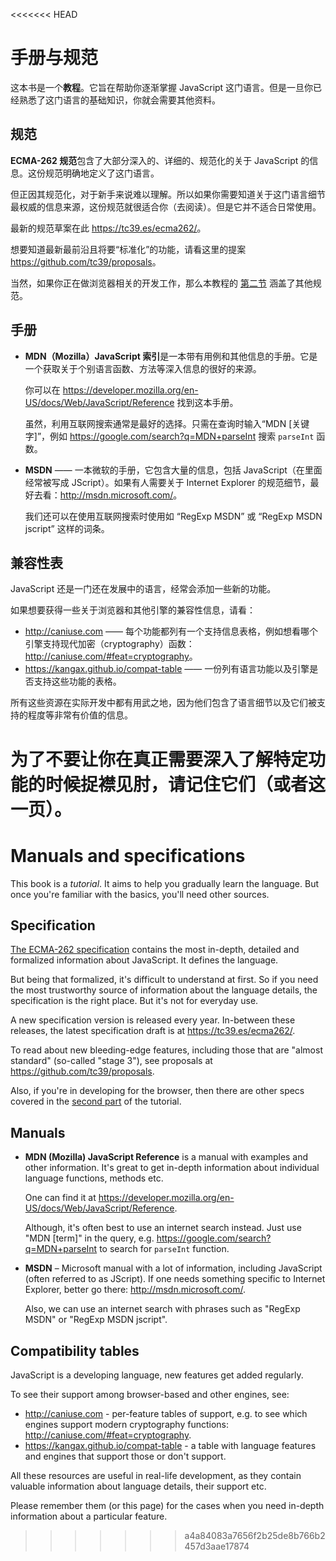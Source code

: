 
<<<<<<< HEAD
# 手册与规范

这本书是一个**教程**。它旨在帮助你逐渐掌握 JavaScript 这门语言。但是一旦你已经熟悉了这门语言的基础知识，你就会需要其他资料。

## 规范

**ECMA-262 规范**包含了大部分深入的、详细的、规范化的关于 JavaScript 的信息。这份规范明确地定义了这门语言。

但正因其规范化，对于新手来说难以理解。所以如果你需要知道关于这门语言细节最权威的信息来源，这份规范就很适合你（去阅读）。但是它并不适合日常使用。

最新的规范草案在此 <https://tc39.es/ecma262/>。

想要知道最新最前沿且将要“标准化”的功能，请看这里的提案 <https://github.com/tc39/proposals>。

当然，如果你正在做浏览器相关的开发工作，那么本教程的 [第二节](info:browser-environment) 涵盖了其他规范。

## 手册

- **MDN（Mozilla）JavaScript 索引**是一本带有用例和其他信息的手册。它是一个获取关于个别语言函数、方法等深入信息的很好的来源。

    你可以在 <https://developer.mozilla.org/en-US/docs/Web/JavaScript/Reference> 找到这本手册。

    虽然，利用互联网搜索通常是最好的选择。只需在查询时输入“MDN [关键字]”，例如 <https://google.com/search?q=MDN+parseInt> 搜索 `parseInt` 函数。

- **MSDN** —— 一本微软的手册，它包含大量的信息，包括 JavaScript（在里面经常被写成 JScript）。如果有人需要关于 Internet Explorer 的规范细节，最好去看：<http://msdn.microsoft.com/>。

    我们还可以在使用互联网搜索时使用如 “RegExp MSDN” 或 “RegExp MSDN jscript” 这样的词条。

## 兼容性表

JavaScript 还是一门还在发展中的语言，经常会添加一些新的功能。

如果想要获得一些关于浏览器和其他引擎的兼容性信息，请看：

- <http://caniuse.com> —— 每个功能都列有一个支持信息表格，例如想看哪个引擎支持现代加密（cryptography）函数：<http://caniuse.com/#feat=cryptography>。
- <https://kangax.github.io/compat-table> —— 一份列有语言功能以及引擎是否支持这些功能的表格。

所有这些资源在实际开发中都有用武之地，因为他们包含了语言细节以及它们被支持的程度等非常有价值的信息。

为了不要让你在真正需要深入了解特定功能的时候捉襟见肘，请记住它们（或者这一页）。
=======
# Manuals and specifications

This book is a *tutorial*. It aims to help you gradually learn the language. But once you're familiar with the basics, you'll need other sources.

## Specification

[The ECMA-262 specification](https://www.ecma-international.org/publications/standards/Ecma-262.htm) contains the most in-depth, detailed and formalized information about JavaScript. It defines the language.

But being that formalized, it's difficult to understand at first. So if you need the most trustworthy source of information about the language details, the specification is the right place. But it's not for everyday use.

A new specification version is released every year. In-between these releases, the latest specification draft is at <https://tc39.es/ecma262/>.

To read about new bleeding-edge features, including those that are "almost standard" (so-called "stage 3"), see proposals at <https://github.com/tc39/proposals>.

Also, if you're in developing for the browser, then there are other specs covered in the [second part](info:browser-environment) of the tutorial.

## Manuals

- **MDN (Mozilla) JavaScript Reference** is a manual with examples and other information. It's great to get in-depth information about individual language functions, methods etc.

    One can find it at <https://developer.mozilla.org/en-US/docs/Web/JavaScript/Reference>.

    Although, it's often best to use an internet search instead. Just use "MDN [term]" in the query, e.g. <https://google.com/search?q=MDN+parseInt> to search for `parseInt` function.


- **MSDN** – Microsoft manual with a lot of information, including JavaScript (often referred to as JScript). If one needs something specific to Internet Explorer, better go there: <http://msdn.microsoft.com/>.

    Also, we can use an internet search with phrases such as "RegExp MSDN" or "RegExp MSDN jscript".

## Compatibility tables

JavaScript is a developing language, new features get added regularly.

To see their support among browser-based and other engines, see:

- <http://caniuse.com> - per-feature tables of support, e.g. to see which engines support modern cryptography functions: <http://caniuse.com/#feat=cryptography>.
- <https://kangax.github.io/compat-table> - a table with language features and engines that support those or don't support.

All these resources are useful in real-life development, as they contain valuable information about language details, their support etc.

Please remember them (or this page) for the cases when you need in-depth information about a particular feature.
>>>>>>> a4a84083a7656f2b25de8b766b2457d3aae17874

